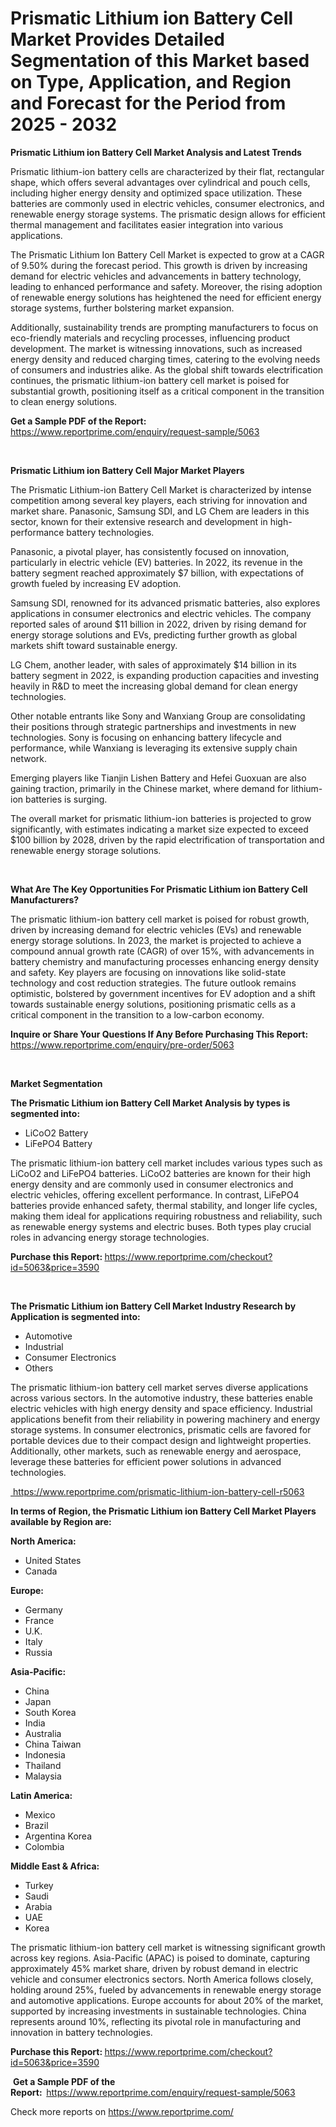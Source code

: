 <p><h1>Prismatic Lithium ion Battery Cell Market Provides Detailed Segmentation of this Market based on Type, Application, and Region and Forecast for the Period from 2025 - 2032</h1></p><p><strong>Prismatic Lithium ion Battery Cell Market Analysis and Latest Trends</strong></p>
<p><p>Prismatic lithium-ion battery cells are characterized by their flat, rectangular shape, which offers several advantages over cylindrical and pouch cells, including higher energy density and optimized space utilization. These batteries are commonly used in electric vehicles, consumer electronics, and renewable energy storage systems. The prismatic design allows for efficient thermal management and facilitates easier integration into various applications.</p><p>The Prismatic Lithium Ion Battery Cell Market is expected to grow at a CAGR of 9.50% during the forecast period. This growth is driven by increasing demand for electric vehicles and advancements in battery technology, leading to enhanced performance and safety. Moreover, the rising adoption of renewable energy solutions has heightened the need for efficient energy storage systems, further bolstering market expansion.</p><p>Additionally, sustainability trends are prompting manufacturers to focus on eco-friendly materials and recycling processes, influencing product development. The market is witnessing innovations, such as increased energy density and reduced charging times, catering to the evolving needs of consumers and industries alike. As the global shift towards electrification continues, the prismatic lithium-ion battery cell market is poised for substantial growth, positioning itself as a critical component in the transition to clean energy solutions.</p></p>
<p><strong>Get a Sample PDF of the Report:&nbsp;</strong> <a href="https://www.reportprime.com/enquiry/request-sample/5063?utm_campaign=2278&utm_medium=2&utm_source=Github&utm_content=ia&utm_term=19032025&utm_id=prismatic-lithium-ion-battery-cell">https://www.reportprime.com/enquiry/request-sample/5063</a></p>
<p>&nbsp;</p>
<p><strong>Prismatic Lithium ion Battery Cell Major Market Players</strong></p>
<p><p>The Prismatic Lithium-ion Battery Cell Market is characterized by intense competition among several key players, each striving for innovation and market share. Panasonic, Samsung SDI, and LG Chem are leaders in this sector, known for their extensive research and development in high-performance battery technologies. </p><p>Panasonic, a pivotal player, has consistently focused on innovation, particularly in electric vehicle (EV) batteries. In 2022, its revenue in the battery segment reached approximately $7 billion, with expectations of growth fueled by increasing EV adoption. </p><p>Samsung SDI, renowned for its advanced prismatic batteries, also explores applications in consumer electronics and electric vehicles. The company reported sales of around $11 billion in 2022, driven by rising demand for energy storage solutions and EVs, predicting further growth as global markets shift toward sustainable energy.</p><p>LG Chem, another leader, with sales of approximately $14 billion in its battery segment in 2022, is expanding production capacities and investing heavily in R&D to meet the increasing global demand for clean energy technologies. </p><p>Other notable entrants like Sony and Wanxiang Group are consolidating their positions through strategic partnerships and investments in new technologies. Sony is focusing on enhancing battery lifecycle and performance, while Wanxiang is leveraging its extensive supply chain network.</p><p>Emerging players like Tianjin Lishen Battery and Hefei Guoxuan are also gaining traction, primarily in the Chinese market, where demand for lithium-ion batteries is surging. </p><p>The overall market for prismatic lithium-ion batteries is projected to grow significantly, with estimates indicating a market size expected to exceed $100 billion by 2028, driven by the rapid electrification of transportation and renewable energy storage solutions.</p></p>
<p>&nbsp;</p>
<p><strong>What Are The Key Opportunities For Prismatic Lithium ion Battery Cell Manufacturers?</strong></p>
<p><p>The prismatic lithium-ion battery cell market is poised for robust growth, driven by increasing demand for electric vehicles (EVs) and renewable energy storage solutions. In 2023, the market is projected to achieve a compound annual growth rate (CAGR) of over 15%, with advancements in battery chemistry and manufacturing processes enhancing energy density and safety. Key players are focusing on innovations like solid-state technology and cost reduction strategies. The future outlook remains optimistic, bolstered by government incentives for EV adoption and a shift towards sustainable energy solutions, positioning prismatic cells as a critical component in the transition to a low-carbon economy.</p></p>
<p><strong>Inquire or Share Your Questions If Any Before Purchasing This Report:</strong> <a href="https://www.reportprime.com/enquiry/pre-order/5063?utm_campaign=2278&utm_medium=2&utm_source=Github&utm_content=ia&utm_term=19032025&utm_id=prismatic-lithium-ion-battery-cell">https://www.reportprime.com/enquiry/pre-order/5063</a></p>
<p>&nbsp;</p>
<p><strong>Market Segmentation</strong></p>
<p><strong>The Prismatic Lithium ion Battery Cell Market Analysis by types is segmented into:</strong></p>
<p><ul><li>LiCoO2 Battery</li><li>LiFePO4 Battery</li></ul></p>
<p><p>The prismatic lithium-ion battery cell market includes various types such as LiCoO2 and LiFePO4 batteries. LiCoO2 batteries are known for their high energy density and are commonly used in consumer electronics and electric vehicles, offering excellent performance. In contrast, LiFePO4 batteries provide enhanced safety, thermal stability, and longer life cycles, making them ideal for applications requiring robustness and reliability, such as renewable energy systems and electric buses. Both types play crucial roles in advancing energy storage technologies.</p></p>
<p><strong>Purchase this Report:&nbsp;</strong><a href="https://www.reportprime.com/checkout?id=5063&price=3590&utm_campaign=2278&utm_medium=2&utm_source=Github&utm_content=ia&utm_term=19032025&utm_id=prismatic-lithium-ion-battery-cell">https://www.reportprime.com/checkout?id=5063&price=3590</a></p>
<p>&nbsp;</p>
<p><strong>The Prismatic Lithium ion Battery Cell Market Industry Research by Application is segmented into:</strong></p>
<p><ul><li>Automotive</li><li>Industrial</li><li>Consumer Electronics</li><li>Others</li></ul></p>
<p><p>The prismatic lithium-ion battery cell market serves diverse applications across various sectors. In the automotive industry, these batteries enable electric vehicles with high energy density and space efficiency. Industrial applications benefit from their reliability in powering machinery and energy storage systems. In consumer electronics, prismatic cells are favored for portable devices due to their compact design and lightweight properties. Additionally, other markets, such as renewable energy and aerospace, leverage these batteries for efficient power solutions in advanced technologies.</p></p>
<p><a href="https://www.reportprime.com/prismatic-lithium-ion-battery-cell-r5063?utm_campaign=2278&utm_medium=2&utm_source=Github&utm_content=ia&utm_term=19032025&utm_id=prismatic-lithium-ion-battery-cell">&nbsp;https://www.reportprime.com/prismatic-lithium-ion-battery-cell-r5063</a></p>
<p><strong>In terms of Region, the Prismatic Lithium ion Battery Cell Market Players available by Region are:</strong></p>
<p>
    <p> <strong> North America: </strong>
        <ul>
            <li>United States</li>
            <li>Canada</li>
        </ul>
        </p> 
    <p> <strong> Europe: </strong>
        <ul>
            <li>Germany</li>
            <li>France</li>
            <li>U.K.</li>
            <li>Italy</li>
            <li>Russia</li>
        </ul>
        </p> 
    <p> <strong> Asia-Pacific: </strong>
        <ul>
            <li>China</li>
            <li>Japan</li>
            <li>South Korea</li>
            <li>India</li>
            <li>Australia</li>
            <li>China Taiwan</li>
            <li>Indonesia</li>
            <li>Thailand</li>
            <li>Malaysia</li>
        </ul>
        </p> 
    <p> <strong> Latin America: </strong>
        <ul>
            <li>Mexico</li>
            <li>Brazil</li>
            <li>Argentina Korea</li>
            <li>Colombia</li>
        </ul>
        </p> 
    <p> <strong> Middle East & Africa: </strong>
        <ul>
            <li>Turkey</li>
            <li>Saudi</li>
            <li>Arabia</li>
            <li>UAE</li>
            <li>Korea</li>
        </ul>
    </p>
    </p>
<p><p>The prismatic lithium-ion battery cell market is witnessing significant growth across key regions. Asia-Pacific (APAC) is poised to dominate, capturing approximately 45% market share, driven by robust demand in electric vehicle and consumer electronics sectors. North America follows closely, holding around 25%, fueled by advancements in renewable energy storage and automotive applications. Europe accounts for about 20% of the market, supported by increasing investments in sustainable technologies. China represents around 10%, reflecting its pivotal role in manufacturing and innovation in battery technologies.</p></p>
<p><strong>Purchase this Report: </strong><a href="https://www.reportprime.com/checkout?id=5063&price=3590&utm_campaign=2278&utm_medium=2&utm_source=Github&utm_content=ia&utm_term=19032025&utm_id=prismatic-lithium-ion-battery-cell">https://www.reportprime.com/checkout?id=5063&price=3590</a></p>
<p>&nbsp;<strong>Get a Sample PDF of the Report:&nbsp;&nbsp;</strong><a href="https://www.reportprime.com/enquiry/request-sample/5063?utm_campaign=2278&utm_medium=2&utm_source=Github&utm_content=ia&utm_term=19032025&utm_id=prismatic-lithium-ion-battery-cell">https://www.reportprime.com/enquiry/request-sample/5063</a></p>
<p><strong></strong></p>
<p>Check more reports on <a href="https://www.reportprime.com/?utm_campaign=2278&utm_medium=2&utm_source=Github&utm_content=ia&utm_term=19032025&utm_id=prismatic-lithium-ion-battery-cell">https://www.reportprime.com/</a></p>